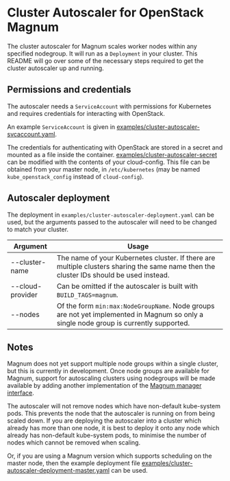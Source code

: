 # Cluster Autoscaler for OpenStack Magnum
The cluster autoscaler for Magnum scales worker nodes within any
specified nodegroup. It will run as a `Deployment` in your cluster.
This README will go over some of the necessary steps required to get
the cluster autoscaler up and running.

## Permissions and credentials

The autoscaler needs a `ServiceAccount` with permissions for Kubernetes and
requires credentials for interacting with OpenStack.

An example `ServiceAccount` is given in [examples/cluster-autoscaler-svcaccount.yaml](examples/cluster-autoscaler-svcaccount.yaml).

The credentials for authenticating with OpenStack are stored in a secret and
mounted as a file inside the container. [examples/cluster-autoscaler-secret](examples/cluster-autoscaler-secret.yaml)
can be modified with the contents of your cloud-config. This file can be obtained from your master node,
in `/etc/kubernetes` (may be named `kube_openstack_config` instead of `cloud-config`).

## Autoscaler deployment

The deployment in `examples/cluster-autoscaler-deployment.yaml` can be used,
but the arguments passed to the autoscaler will need to be changed
to match your cluster.

| Argument         | Usage                                                                                                                                      |
|------------------|--------------------------------------------------------------------------------------------------------------------------------------------|
| --cluster-name   | The name of your Kubernetes cluster. If there are multiple clusters sharing the same name then the cluster IDs should be used instead.     |
| --cloud-provider | Can be omitted if the autoscaler is built with `BUILD_TAGS=magnum`.                                                                        |
| --nodes          | Of the form `min:max:NodeGroupName`. Node groups are not yet implemented in Magnum so only a single node group is currently supported.     |

## Notes

Magnum does not yet support multiple node groups within a single cluster, but this
is currently in development. Once node groups are available for Magnum, support
for autoscaling clusters using nodegroups will be made available by adding another
implementation of the [Magnum manager interface](./magnum_manager.go). 

The autoscaler will not remove nodes which have non-default kube-system pods.
This prevents the node that the autoscaler is running on from being scaled down.
If you are deploying the autoscaler into a cluster which already has more than one node,
it is best to deploy it onto any node which already has non-default kube-system pods,
to minimise the number of nodes which cannot be removed when scaling.

Or, if you are using a Magnum version which supports scheduling on the master node, then
the example deployment file
[examples/cluster-autoscaler-deployment-master.yaml](examples/cluster-autoscaler-deployment-master.yaml)
can be used.
